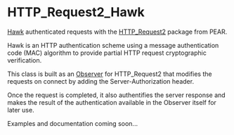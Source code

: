 HTTP_Request2_Hawk
==================

[Hawk](https://github.com/hueniverse/hawk) authenticated requests with the [HTTP_Request2](https://github.com/pear/HTTP_Request2) package from PEAR.

Hawk is an HTTP authentication scheme using a message authentication code (MAC) algorithm to provide partial HTTP request cryptographic verification.

This class is built as an [Observer](http://pear.php.net/manual/en/package.http.http-request2.observers.php) for HTTP_Request2 that modifies the requests on connect by adding the Server-Authorization header.

Once the request is completed, it also authentifies the server response and makes the result of the authentication available in the Observer itself for later use.

Examples and documentation coming soon...
